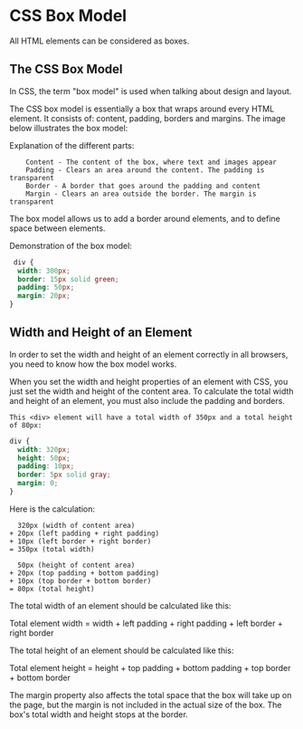 # CSS Box Model

All HTML elements can be considered as boxes.

## The CSS Box Model
In CSS, the term "box model" is used when talking about design and layout.

The CSS box model is essentially a box that wraps around every HTML element. It consists of: content, padding, borders and margins. The image below illustrates the box model:

Explanation of the different parts:
```
    Content - The content of the box, where text and images appear
    Padding - Clears an area around the content. The padding is transparent
    Border - A border that goes around the padding and content
    Margin - Clears an area outside the border. The margin is transparent
```

The box model allows us to add a border around elements, and to define space between elements. 

Demonstration of the box model:
```css
 div {
  width: 300px;
  border: 15px solid green;
  padding: 50px;
  margin: 20px;
}
```

## Width and Height of an Element
In order to set the width and height of an element correctly in all browsers, you need to know how the box model works.

When you set the width and height properties of an element with CSS, you just set the width and height of the content area. To calculate the total width and height of an element, you must also include the padding and borders.

```
This <div> element will have a total width of 350px and a total height of 80px: 
```

```css
div {
  width: 320px;
  height: 50px;
  padding: 10px;
  border: 5px solid gray;
  margin: 0;
}
```

Here is the calculation:
```
  320px (width of content area)
+ 20px (left padding + right padding)
+ 10px (left border + right border)
= 350px (total width)

  50px (height of content area)
+ 20px (top padding + bottom padding)
+ 10px (top border + bottom border)
= 80px (total height)
```

The total width of an element should be calculated like this:

Total element width = width + left padding + right padding + left border + right border

The total height of an element should be calculated like this:

Total element height = height + top padding + bottom padding + top border + bottom border

The margin property also affects the total space that the box will take up on the page, but the margin is not included in the actual size of the box. The box's total width and height stops at the border.


